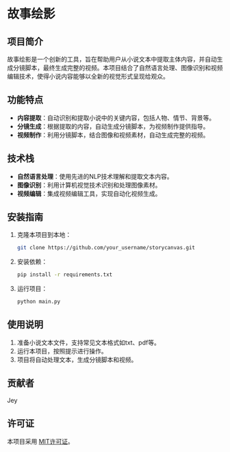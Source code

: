# 故事绘影

## 项目简介

故事绘影是一个创新的工具，旨在帮助用户从小说文本中提取主体内容，并自动生成分镜脚本，最终生成完整的视频。本项目结合了自然语言处理、图像识别和视频编辑技术，使得小说内容能够以全新的视觉形式呈现给观众。

## 功能特点

- **内容提取**：自动识别和提取小说中的关键内容，包括人物、情节、背景等。
- **分镜生成**：根据提取的内容，自动生成分镜脚本，为视频制作提供指导。
- **视频制作**：利用分镜脚本，结合图像和视频素材，自动生成完整的视频。

## 技术栈

- **自然语言处理**：使用先进的NLP技术理解和提取文本内容。
- **图像识别**：利用计算机视觉技术识别和处理图像素材。
- **视频编辑**：集成视频编辑工具，实现自动化视频生成。

## 安装指南

1. 克隆本项目到本地：
   ```bash
   git clone https://github.com/your_username/storycanvas.git

2. 安装依赖：
   ```bash
   pip install -r requirements.txt
3. 运行项目：
   ```bash
   python main.py
## 使用说明
1. 准备小说文本文件，支持常见文本格式如txt、pdf等。
2. 运行本项目，按照提示进行操作。
3. 项目将自动处理文本，生成分镜脚本和视频。

## 贡献者
   Jey 
## 许可证
  本项目采用 [MIT许可证](https://opensource.org/licenses/MIT)。

